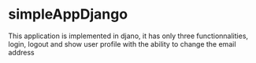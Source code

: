 # simpleAppDjango
This application is implemented in djano, it has only three functionnalities, login, logout and show user profile  with the ability to change the email address
